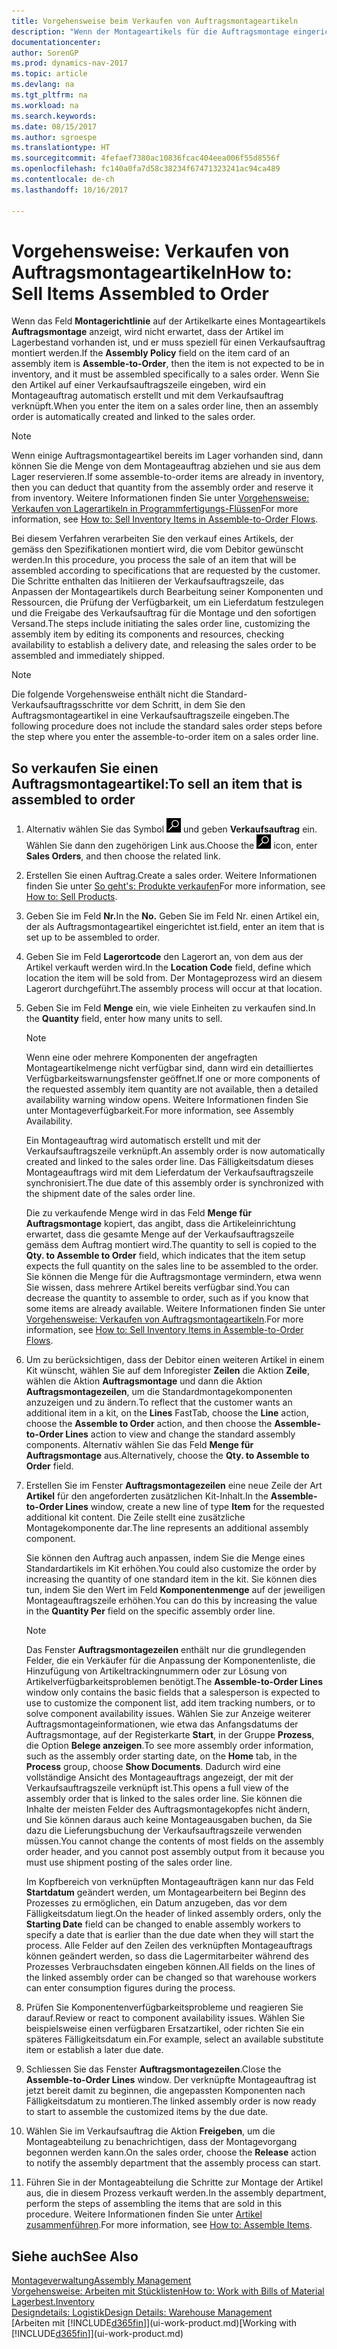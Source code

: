 ```yaml
---
title: Vorgehensweise beim Verkaufen von Auftragsmontageartikeln
description: "Wenn der Montageartikels für die Auftragsmontage eingerichtet ist, dann nimmt der Standard-Verkaufsauftragsprozess an, dass der Artikel nicht auf Lager ist und für den jeweiligen Verkaufsauftrag speziell montiert werden muss. Wenn Sie den Artikel auf einer Verkaufsauftragszeile eingeben, wird ein Montageauftrag automatisch erstellt und mit dem Verkaufsauftrag verknüpft."
documentationcenter: 
author: SorenGP
ms.prod: dynamics-nav-2017
ms.topic: article
ms.devlang: na
ms.tgt_pltfrm: na
ms.workload: na
ms.search.keywords: 
ms.date: 08/15/2017
ms.author: sgroespe
ms.translationtype: HT
ms.sourcegitcommit: 4fefaef7380ac10836fcac404eea006f55d8556f
ms.openlocfilehash: fc140a0fa7d58c38234f67471323241ac94ca489
ms.contentlocale: de-ch
ms.lasthandoff: 10/16/2017

---
```

# <a name="how-to-sell-items-assembled-to-order"></a><span data-ttu-id="981e3-104">Vorgehensweise: Verkaufen von Auftragsmontageartikeln</span><span class="sxs-lookup"><span data-stu-id="981e3-104">How to: Sell Items Assembled to Order</span></span>
<span data-ttu-id="981e3-105">Wenn das Feld **Montagerichtlinie** auf der Artikelkarte eines Montageartikels  **Auftragsmontage** anzeigt, wird nicht erwartet, dass der Artikel im Lagerbestand vorhanden ist, und er muss speziell für einen Verkaufsauftrag montiert werden.</span><span class="sxs-lookup"><span data-stu-id="981e3-105">If the **Assembly Policy** field on the item card of an assembly item is **Assemble-to-Order**, then the item is not expected to be in inventory, and it must be assembled specifically to a sales order.</span></span> <span data-ttu-id="981e3-106">Wenn Sie den Artikel auf einer Verkaufsauftragszeile eingeben, wird ein Montageauftrag automatisch erstellt und mit dem Verkaufsauftrag verknüpft.</span><span class="sxs-lookup"><span data-stu-id="981e3-106">When you enter the item on a sales order line, then an assembly order is automatically created and linked to the sales order.</span></span>  

> [!NOTE]  
>  <span data-ttu-id="981e3-107">Wenn einige Auftragsmontageartikel bereits im Lager vorhanden sind, dann können Sie die Menge von dem Montageauftrag abziehen und sie aus dem Lager reservieren.</span><span class="sxs-lookup"><span data-stu-id="981e3-107">If some assemble-to-order items are already in inventory, then you can deduct that quantity from the assembly order and reserve it from inventory.</span></span> <span data-ttu-id="981e3-108">Weitere Informationen finden Sie unter [Vorgehensweise: Verkaufen von Lagerartikeln in Programmfertigungs-Flüssen](assembly-how-to-sell-assemble-to-order-items-and-inventory-items-together.md)</span><span class="sxs-lookup"><span data-stu-id="981e3-108">For more information, see [How to: Sell Inventory Items in Assemble-to-Order Flows](assembly-how-to-sell-assemble-to-order-items-and-inventory-items-together.md).</span></span>  

<span data-ttu-id="981e3-109">Bei diesem Verfahren verarbeiten Sie den verkauf eines Artikels, der gemäss den Spezifikationen montiert wird, die vom Debitor gewünscht werden.</span><span class="sxs-lookup"><span data-stu-id="981e3-109">In this procedure, you process the sale of an item that will be assembled according to specifications that are requested by the customer.</span></span> <span data-ttu-id="981e3-110">Die Schritte enthalten das Initiieren der Verkaufsauftragszeile, das Anpassen der Montageartikels durch Bearbeitung seiner Komponenten und Ressourcen, die Prüfung der Verfügbarkeit, um ein Lieferdatum festzulegen und die Freigabe des Verkaufsauftrag für die Montage und den sofortigen Versand.</span><span class="sxs-lookup"><span data-stu-id="981e3-110">The steps include initiating the sales order line, customizing the assembly item by editing its components and resources, checking availability to establish a delivery date, and releasing the sales order to be assembled and immediately shipped.</span></span>  

> [!NOTE]  
>  <span data-ttu-id="981e3-111">Die folgende Vorgehensweise enthält nicht die Standard-Verkaufsauftragsschritte vor dem Schritt, in dem Sie den Auftragsmontageartikel in eine Verkaufsauftragszeile eingeben.</span><span class="sxs-lookup"><span data-stu-id="981e3-111">The following procedure does not include the standard sales order steps before the step where you enter the assemble-to-order item on a sales order line.</span></span>  

## <a name="to-sell-an-item-that-is-assembled-to-order"></a><span data-ttu-id="981e3-112">So verkaufen Sie einen Auftragsmontageartikel:</span><span class="sxs-lookup"><span data-stu-id="981e3-112">To sell an item that is assembled to order</span></span>  
1.  <span data-ttu-id="981e3-113">Alternativ wählen Sie das Symbol ![Nach Seite oder Bericht suchen](media/ui-search/search_small.png "Nach Seite oder Bericht suchen") und geben **Verkaufsauftrag** ein. Wählen Sie dann den zugehörigen Link aus.</span><span class="sxs-lookup"><span data-stu-id="981e3-113">Choose the ![Search for Page or Report](media/ui-search/search_small.png "Search for Page or Report icon") icon, enter **Sales Orders**, and then choose the related link.</span></span>  
2.  <span data-ttu-id="981e3-114">Erstellen Sie einen Auftrag.</span><span class="sxs-lookup"><span data-stu-id="981e3-114">Create a sales order.</span></span> <span data-ttu-id="981e3-115">Weitere Informationen finden Sie unter [So geht's: Produkte verkaufen](sales-how-sell-products.md)</span><span class="sxs-lookup"><span data-stu-id="981e3-115">For more information, see [How to: Sell Products](sales-how-sell-products.md).</span></span>  
3.  <span data-ttu-id="981e3-116">Geben Sie im Feld **Nr.**</span><span class="sxs-lookup"><span data-stu-id="981e3-116">In the **No.**</span></span> <span data-ttu-id="981e3-117">Geben Sie im Feld Nr. einen Artikel ein, der als Auftragsmontageartikel eingerichtet ist.</span><span class="sxs-lookup"><span data-stu-id="981e3-117">field, enter an item that is set up to be assembled to order.</span></span>  
4.  <span data-ttu-id="981e3-118">Geben Sie im Feld **Lagerortcode** den Lagerort an, von dem aus der Artikel verkauft werden wird.</span><span class="sxs-lookup"><span data-stu-id="981e3-118">In the **Location Code** field, define which location the item will be sold from.</span></span> <span data-ttu-id="981e3-119">Der Montageprozess wird an diesem Lagerort durchgeführt.</span><span class="sxs-lookup"><span data-stu-id="981e3-119">The assembly process will occur at that location.</span></span>  
5.  <span data-ttu-id="981e3-120">Geben Sie im Feld **Menge** ein, wie viele Einheiten zu verkaufen sind.</span><span class="sxs-lookup"><span data-stu-id="981e3-120">In the **Quantity** field, enter how many units to sell.</span></span>  

    > [!NOTE]  
    >  <span data-ttu-id="981e3-121">Wenn eine oder mehrere Komponenten der angefragten Montageartikelmenge nicht verfügbar sind, dann wird ein detailliertes Verfügbarkeitswarnungsfenster geöffnet.</span><span class="sxs-lookup"><span data-stu-id="981e3-121">If one or more components of the requested assembly item quantity are not available, then a detailed availability warning window opens.</span></span> <span data-ttu-id="981e3-122">Weitere Informationen finden Sie unter Montageverfügbarkeit.</span><span class="sxs-lookup"><span data-stu-id="981e3-122">For more information, see Assembly Availability.</span></span>  

    <span data-ttu-id="981e3-123">Ein Montageauftrag wird automatisch erstellt und mit der Verkaufsauftragszeile verknüpft.</span><span class="sxs-lookup"><span data-stu-id="981e3-123">An assembly order is now automatically created and linked to the sales order line.</span></span> <span data-ttu-id="981e3-124">Das Fälligkeitsdatum dieses Montageauftrags wird mit dem Lieferdatum der Verkaufsauftragszeile synchronisiert.</span><span class="sxs-lookup"><span data-stu-id="981e3-124">The due date of this assembly order is synchronized with the shipment date of the sales order line.</span></span>  

    <span data-ttu-id="981e3-125">Die zu verkaufende Menge wird in das Feld **Menge für Auftragsmontage** kopiert, das angibt, dass die Artikeleinrichtung erwartet, dass die gesamte Menge auf der Verkaufsauftragszeile gemäss dem Auftrag montiert wird.</span><span class="sxs-lookup"><span data-stu-id="981e3-125">The quantity to sell is copied to the **Qty. to Assemble to Order** field, which indicates that the item setup expects the full quantity on the sales line to be assembled to the order.</span></span> <span data-ttu-id="981e3-126">Sie können die Menge für die Auftragsmontage vermindern, etwa wenn Sie wissen, dass mehrere Artikel bereits verfügbar sind.</span><span class="sxs-lookup"><span data-stu-id="981e3-126">You can decrease the quantity to assemble to order, such as if you know that some items are already available.</span></span> <span data-ttu-id="981e3-127">Weitere Informationen finden Sie unter [Vorgehensweise: Verkaufen von Auftragsmontageartikeln](assembly-how-to-sell-inventory-items-in-assemble-to-order-flows.md).</span><span class="sxs-lookup"><span data-stu-id="981e3-127">For more information, see [How to: Sell Inventory Items in Assemble-to-Order Flows](assembly-how-to-sell-inventory-items-in-assemble-to-order-flows.md).</span></span>  

6.  <span data-ttu-id="981e3-128">Um zu berücksichtigen, dass der Debitor einen weiteren Artikel in einem Kit wünscht, wählen Sie auf dem Inforegister **Zeilen** die Aktion **Zeile**, wählen die Aktion **Auftragsmontage** und dann die Aktion **Auftragsmontagezeilen**, um die Standardmontagekomponenten anzuzeigen und zu ändern.</span><span class="sxs-lookup"><span data-stu-id="981e3-128">To reflect that the customer wants an additional item in a kit, on the **Lines** FastTab, choose the **Line** action, choose the **Assemble to Order** action, and then choose the **Assemble-to-Order Lines** action to view and change the standard assembly components.</span></span> <span data-ttu-id="981e3-129">Alternativ wählen Sie das Feld **Menge für Auftragsmontage** aus.</span><span class="sxs-lookup"><span data-stu-id="981e3-129">Alternatively, choose the **Qty. to Assemble to Order** field.</span></span>  
7.  <span data-ttu-id="981e3-130">Erstellen Sie im Fenster **Auftragsmontagezeilen** eine neue Zeile der Art **Artikel** für den angeforderten zusätzlichen Kit-Inhalt.</span><span class="sxs-lookup"><span data-stu-id="981e3-130">In the **Assemble-to-Order Lines** window, create a new line of type **Item** for the requested additional kit content.</span></span> <span data-ttu-id="981e3-131">Die Zeile stellt eine zusätzliche Montagekomponente dar.</span><span class="sxs-lookup"><span data-stu-id="981e3-131">The line represents an additional assembly component.</span></span>  

    <span data-ttu-id="981e3-132">Sie können den Auftrag auch anpassen, indem Sie die Menge eines Standardartikels im Kit erhöhen.</span><span class="sxs-lookup"><span data-stu-id="981e3-132">You could also customize the order by increasing the quantity of one standard item in the kit.</span></span> <span data-ttu-id="981e3-133">Sie können dies tun, indem Sie den Wert im Feld **Komponentenmenge** auf der jeweiligen Montageauftragszeile erhöhen.</span><span class="sxs-lookup"><span data-stu-id="981e3-133">You can do this by increasing the value in the **Quantity Per** field on the specific assembly order line.</span></span>  

    > [!NOTE]  
    >  <span data-ttu-id="981e3-134">Das Fenster **Auftragsmontagezeilen** enthält nur die grundlegenden Felder, die ein Verkäufer für die Anpassung der Komponentenliste, die Hinzufügung von Artikeltrackingnummern oder zur Lösung von Artikelverfügbarkeitsproblemen benötigt.</span><span class="sxs-lookup"><span data-stu-id="981e3-134">The **Assemble-to-Order Lines** window only contains the basic fields that a salesperson is expected to use to customize the component list, add item tracking numbers, or to solve component availability issues.</span></span> <span data-ttu-id="981e3-135">Wählen Sie zur Anzeige weiterer Auftragsmontageinformationen, wie etwa das Anfangsdatums der Auftragsmontage, auf der Registerkarte **Start**, in der Gruppe **Prozess**, die Option **Belege anzeigen**.</span><span class="sxs-lookup"><span data-stu-id="981e3-135">To see more assembly order information, such as the assembly order starting date, on the **Home** tab, in the **Process** group, choose **Show Documents**.</span></span> <span data-ttu-id="981e3-136">Dadurch wird eine vollständige Ansicht des Montageauftrags angezeigt, der mit der Verkaufsauftragszeile verknüpft ist.</span><span class="sxs-lookup"><span data-stu-id="981e3-136">This opens a full view of the assembly order that is linked to the sales order line.</span></span> <span data-ttu-id="981e3-137">Sie können die Inhalte der meisten Felder des Auftragsmontagekopfes nicht ändern, und Sie können daraus auch keine Montageausgaben buchen, da Sie dazu die Lieferungsbuchung der Verkaufsauftragszeile verwenden müssen.</span><span class="sxs-lookup"><span data-stu-id="981e3-137">You cannot change the contents of most fields on the assembly order header, and you cannot post assembly output from it because you must use shipment posting of the sales order line.</span></span>  
    >   
    >  <span data-ttu-id="981e3-138">Im Kopfbereich von verknüpften Montageaufträgen kann nur das Feld **Startdatum** geändert werden, um Montagearbeitern bei Beginn des Prozesses zu ermöglichen, ein Datum anzugeben, das vor dem Fälligkeitsdatum liegt.</span><span class="sxs-lookup"><span data-stu-id="981e3-138">On the header of linked assembly orders, only the **Starting Date** field can be changed to enable assembly workers to specify a date that is earlier than the due date when they will start the process.</span></span> <span data-ttu-id="981e3-139">Alle Felder auf den Zeilen des verknüpften Montageauftrags können geändert werden, so dass die Lagermitarbeiter während des Prozesses Verbrauchsdaten eingeben können.</span><span class="sxs-lookup"><span data-stu-id="981e3-139">All fields on the lines of the linked assembly order can be changed so that warehouse workers can enter consumption figures during the process.</span></span>  

8.  <span data-ttu-id="981e3-140">Prüfen Sie Komponentenverfügbarkeitsprobleme und reagieren Sie darauf.</span><span class="sxs-lookup"><span data-stu-id="981e3-140">Review or react to component availability issues.</span></span> <span data-ttu-id="981e3-141">Wählen Sie beispielsweise einen verfügbaren Ersatzartikel, oder richten Sie ein späteres Fälligkeitsdatum ein.</span><span class="sxs-lookup"><span data-stu-id="981e3-141">For example, select an available substitute item or establish a later due date.</span></span>  
9. <span data-ttu-id="981e3-142">Schliessen Sie das Fenster **Auftragsmontagezeilen**.</span><span class="sxs-lookup"><span data-stu-id="981e3-142">Close the **Assemble-to-Order Lines** window.</span></span> <span data-ttu-id="981e3-143">Der verknüpfte Montageauftrag ist jetzt bereit damit zu beginnen, die angepassten Komponenten nach Fälligkeitsdatum zu montieren.</span><span class="sxs-lookup"><span data-stu-id="981e3-143">The linked assembly order is now ready to start to assemble the customized items by the due date.</span></span>  
10. <span data-ttu-id="981e3-144">Wählen Sie im Verkaufsauftrag die Aktion **Freigeben**, um die Montageabteilung zu benachrichtigen, dass der Montagevorgang begonnen werden kann.</span><span class="sxs-lookup"><span data-stu-id="981e3-144">On the sales order, choose the **Release** action to notify the assembly department that the assembly process can start.</span></span>  
11. <span data-ttu-id="981e3-145">Führen Sie in der Montageabteilung die Schritte zur Montage der Artikel aus, die in diesem Prozess verkauft werden.</span><span class="sxs-lookup"><span data-stu-id="981e3-145">In the assembly department, perform the steps of assembling the items that are sold in this procedure.</span></span> <span data-ttu-id="981e3-146">Weitere Informationen finden Sie unter [Artikel zusammenführen](assembly-how-to-assemble-items.md).</span><span class="sxs-lookup"><span data-stu-id="981e3-146">For more information, see [How to: Assemble Items](assembly-how-to-assemble-items.md).</span></span>  

## <a name="see-also"></a><span data-ttu-id="981e3-147">Siehe auch</span><span class="sxs-lookup"><span data-stu-id="981e3-147">See Also</span></span>  
[<span data-ttu-id="981e3-148">Montageverwaltung</span><span class="sxs-lookup"><span data-stu-id="981e3-148">Assembly Management</span></span>](assembly-assemble-items.md)  
[<span data-ttu-id="981e3-149">Vorgehensweise: Arbeiten mit Stücklisten</span><span class="sxs-lookup"><span data-stu-id="981e3-149">How to: Work with Bills of Material</span></span>](inventory-how-work-BOMs.md)  
[<span data-ttu-id="981e3-150">Lagerbest.</span><span class="sxs-lookup"><span data-stu-id="981e3-150">Inventory</span></span>](inventory-manage-inventory.md)  
[<span data-ttu-id="981e3-151">Designdetails: Logistik</span><span class="sxs-lookup"><span data-stu-id="981e3-151">Design Details: Warehouse Management</span></span>](design-details-warehouse-management.md)  
<span data-ttu-id="981e3-152">[Arbeiten mit [!INCLUDE[d365fin](includes/d365fin_md.md)]](ui-work-product.md)</span><span class="sxs-lookup"><span data-stu-id="981e3-152">[Working with [!INCLUDE[d365fin](includes/d365fin_md.md)]](ui-work-product.md)</span></span>

